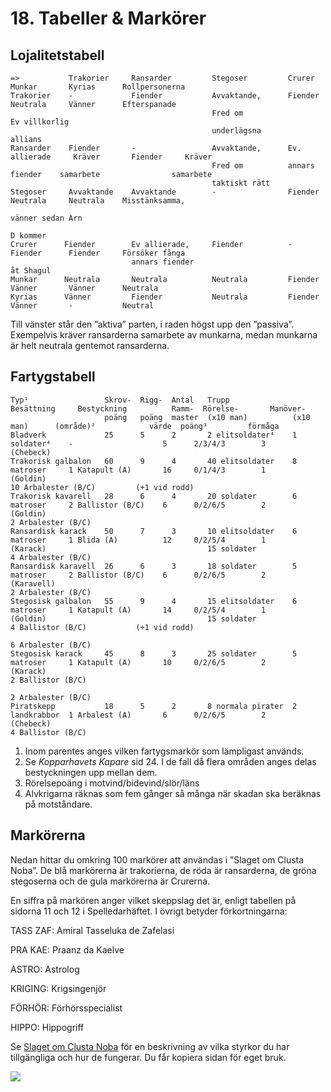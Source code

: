 <title>Tabeller & markörer - Den femte konfluxen</title>

# 18. Tabeller & Markörer

## Lojalitetstabell

```
=>           Trakorier     Ransarder         Stegoser         Crurer            Munkar       Kyrias      Rollpersonerna
Trakorier    -             Fiender           Avvaktande,      Fiender           Neutrala     Vänner      Efterspanade
                                             Fred om                                                     Ev villkorlig
                                             underlägsna                                                 allians
Ransarder    Fiender       -                 Avvaktande,      Ev. allierade     Kräver       Fiender     Kräver
                                             Fred om          annars fiender    samarbete                samarbete
                                             taktiskt rätt
Stegoser     Avvaktande    Avvaktande        -                Fiender           Neutrala     Neutrala    Misstänksamma,
                                                                                                         vänner sedan Arn
                                                                                                         D kommer
Crurer      Fiender        Ev allierade,     Fiender          -                 Fiender      Fiender     Försöker fånga
                           annars fiender                                                                åt Shagul
Munkar      Neutrala       Neutrala          Neutrala         Fiender           Vänner       Vänner      Neutrala
Kyrias      Vänner         Fiender           Neutrala         Fiender           Vänner       -           Neutral
```

Till vänster står den ”aktiva” parten, i raden högst upp den ”passiva”. Exempelvis kräver ransarderna samarbete av munkarna, medan munkarna är helt neutrala gentemot ransarderna.

## Fartygstabell

```
Typ¹                 Skrov-  Rigg-  Antal   Trupp              Besättning     Bestyckning          Ramm-  Rörelse-       Manöver-
                     poäng   poäng  master  (x10 man)          (x10 man)      (område)²            värde  poäng³         förmåga
Bladverk             25      5      2       2 elitsoldater⁴    1 soldater⁴    -                    5      2/3/4/3        3
(Chebeck)
Trakorisk galbalon   60      9      4       40 elitsoldater    8 matroser     1 Katapult (A)       16     0/1/4/3        1
(Goldin)                                                                      10 Arbalester (B/C)         (+1 vid rodd)
Trakorisk kavarell   28      6      4       20 soldater        6 matroser     2 Ballistor (B/C)    6      0/2/6/5        2
(Goldin)                                                                      2 Arbalester (B/C)
Ransardisk karack    50      7      3       10 elitsoldater    6 matroser     1 Blida (A)          12     0/2/5/4        1
(Karack)                                    15 soldater                       4 Arbalester (B/C)
Ransardisk karavell  26      6      3       18 soldater        5 matroser     2 Ballistor (B/C)    6      0/2/6/5        2
(Karavell)                                                                    2 Arbalester (B/C)
Stegosisk galbalon   55      9      4       15 elitsoldater    6 matroser     1 Katapult (A)       14     0/2/5/4        1
(Goldin)                                    15 soldater                       4 Ballistor (B/C)           (+1 vid rodd)
                                                                              6 Arbalester (B/C)
Stegosisk karack     45      8      3       25 soldater        5 matroser     1 Katapult (A)       10     0/2/6/5        2
(Karack)                                                                      2 Ballistor (B/C)
                                                                              2 Arbalester (B/C)
Piratskepp           18      5      2       8 normala pirater  2 landkrabbor  1 Arbalest (A)       6      0/2/6/5        2
(Chebeck)                                                                     4 Ballistor (B/C)
```

1. Inom parentes anges vilken fartygsmarkör som lämpligast används.
2. Se *Kopparhavets Kapare* sid 24. I de fall då flera områden anges delas bestyckningen upp mellan dem.
3. Rörelsepoäng i motvind/bidevind/slör/läns
4. Alvkrigarna räknas som fem gånger så många när skadan ska beräknas på motståndare.

## Markörerna

Nedan hittar du omkring 100 markörer att användas i ”Slaget om Clusta Noba”. De blå markörerna är trakorierna, de röda är ransarderna, de gröna stegoserna och de gula markörerna är Crurerna.

En siffra på markören anger vilket skeppslag det är, enligt tabellen på sidorna 11 och 12 i Spelledarhäftet. I övrigt betyder förkortningarna:

TASS ZAF: Amiral Tasseluka de Zafelasi

PRA KAE: Praanz da Kaelve

ASTRO: Astrolog

KRIGING: Krigsingenjör

FÖRHÖR: Förhörsspecialist

HIPPO: Hippogriff

Se [Slaget om Clusta Noba](15.slaget_om_clusta_noba.html) för en beskrivning av vilka styrkor du har tillgängliga och hur de fungerar. Du får kopiera sidan för eget bruk.

﻿![](18.spelmarkörer.jpg)
